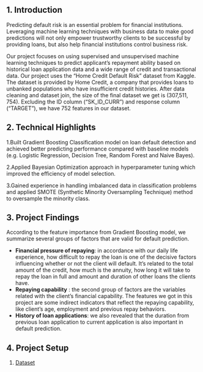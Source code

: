 ## 1. Introduction

Predicting default risk is an essential problem for financial institutions. Leveraging machine learning techniques with business data to make good predictions will not only empower trustworthy clients to be successful by providing loans, but also help financial institutions control business risk.  

Our project focuses on using supervised and unsupervised machine learning techniques to predict applicant’s repayment ability based on historical loan application data and a wide range of credit and transactional data. Our project uses the “Home Credit Default Risk” dataset from Kaggle. The dataset is provided by Home Credit, a company that provides loans to unbanked populations who have insufficient credit histories. After data cleaning and dataset join, the size of the final dataset we get is (307,511, 754). Excluding the ID column (“SK_ID_CURR”) and response column (“TARGET”), we have 752 features in our dataset. 

## 2. Technical Highlights

1.Built Gradient Boosting Classification model on loan default detection and achieved better predicting performance compared with baseline models (e.g. Logistic Regression, Decision Tree, Random Forest and Naive Bayes).  

2.Applied Bayesian Optimization approach in hyperparameter tuning which improved the efficiency of model selection.  

3.Gained experience in handling imbalanced data in classification problems and applied SMOTE (Synthetic Minority Oversampling Technique) method to oversample the minority class.

## 3. Project Findings

According to the feature importance from Gradient Boosting model, we summarize several groups of factors that are valid for default prediction.
- **Financial pressure of repaying**: in accordance with our daily life experience, how difficult to repay the loan is one of the decisive factors influencing whether or not the client will default. It’s related to the total amount of the credit, how much is the annuity, how long it will take to repay the loan in full and amount and duration of other loans the clients have.
- **Repaying capability** : the second group of factors are the variables related with the client’s financial capability. The features we got in this project are some indirect indicators that reflect the repaying capability, like client’s age, employment and previous repay behaviors.
- **History of loan applications**: we also revealed that the duration from previous loan application to current application is also important in default prediction.

## 4. Project Setup

1. [Dataset](https://www.kaggle.com/c/home-credit-default-risk/data)
